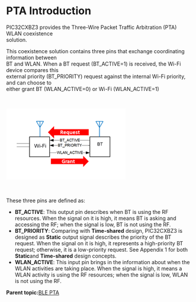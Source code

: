 # PTA Introduction

PIC32CXBZ3 provides the Three-Wire Packet Traffic Arbitration \(PTA\) WLAN coexistence<br /> solution.

This coexistence solution contains three pins that exchange coordinating information between<br /> BT and WLAN. When a BT request \(BT\_ACTIVE=1\) is received, the Wi-Fi device compares this<br /> external priority \(BT\_PRIORITY\) request against the internal Wi-Fi priority, and can choose to<br /> either grant BT \(WLAN\_ACTIVE=0\) or Wi-Fi \(WLAN\_ACTIVE=1\)

<br />

![](GUID-B9E83A41-3232-49A3-AEFE-AACC20A21148-low.png)

<br />

These three pins are defined as:

-   **BT\_ACTIVE**: This output pin describes when BT is using the RF resources. When the signal on it is high, it means BT is asking and accessing the RF; when the signal is low, BT is not using the RF.
-   **BT\_PRIORITY**: Comparing with **Time-shared** design, PIC32CXBZ3 is designed as **Static** output signal describes the priority of the BT request. When the signal on it is high, it represents a high-priority BT request; otherwise, it is a low-priority request. See Appendix 1 for both **Static**and **Time-shared** design concepts.
-   **WLAN\_ACTIVE**: This input pin brings in the information about when the WLAN activities are taking place. When the signal is high, it means a WLAN activity is using the RF resources; when the signal is low, WLAN is not using the RF.

**Parent topic:**[BLE PTA](GUID-B51CB84B-C796-47F2-B083-EB2F0302AC33.md)

